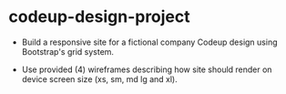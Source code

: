 codeup-design-project
======================

* Build a responsive site for a fictional company Codeup design using Bootstrap's grid system.

* Use provided (4) wireframes describing how site should render on device screen size (xs, sm, md lg and xl).

